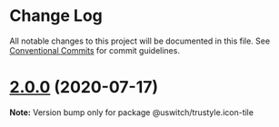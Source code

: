 # Change Log

All notable changes to this project will be documented in this file.
See [Conventional Commits](https://conventionalcommits.org) for commit guidelines.

# [2.0.0](https://github.com/uswitch/trustyle/compare/@uswitch/trustyle.icon-tile@1.1.0...@uswitch/trustyle.icon-tile@2.0.0) (2020-07-17)

**Note:** Version bump only for package @uswitch/trustyle.icon-tile
